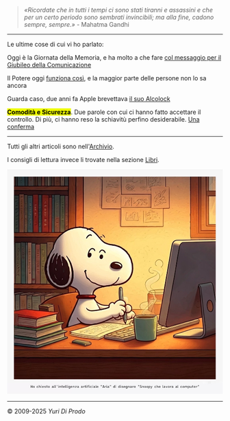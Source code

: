 > *«Ricordate che in tutti i tempi ci sono stati tiranni e assassini e che per un certo periodo sono sembrati invincibili; ma alla fine, cadono sempre, sempre.»* - Mahatma Gandhi

---

Le ultime cose di cui vi ho parlato:

Oggi è la Giornata della Memoria, e ha molto a che fare [col messaggio per il Giubileo della Comunicazione](/articles/2025-01-27-memoria-corta.html)

Il Potere oggi [funziona così](/articles/2025-01-23-strutture-di-permesso.html), e la maggior parte delle persone non lo sa ancora

Guarda caso, due anni fa Apple brevettava [il suo Alcolock](/articles/2025-01-20-alcolock.html)

<mark class="has-inline-color" style="background: rgb(238, 252, 0); color: black; font-weight: 700;">Comodità e Sicurezza</mark>. Due parole con cui ci hanno fatto accettare il controllo. Di più, ci hanno reso la schiavitù perfino desiderabile. [Una conferma](/articles/2025-01-11-comodita-sicurezza.html)

---

Tutti gli altri articoli sono nell'[Archivio](/pages/archivio.html).

I consigli di lettura invece li trovate nella sezione [Libri](/pages/libri.html).

![Snoopy che lavora al computer, un'immagine generata dall'intelligenza artificiale "Aria" integrata nel browser Opera](/img/snoopy-lavora-al-computer-aria-ai.jpg)

---

© 2009-2025 *Yuri Di Prodo*